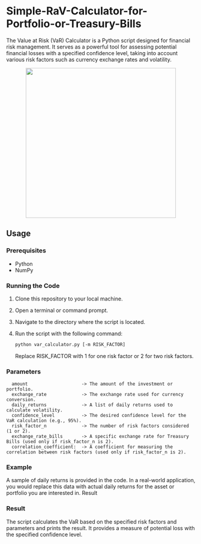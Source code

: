 # Simple-RaV-Calculator-for-Portfolio-or-Treasury-Bills
The Value at Risk (VaR) Calculator is a Python script designed for financial risk management. It serves as a powerful tool for assessing potential financial losses with a specified confidence level, taking into account various risk factors such as currency exchange rates and 
volatility.

<p align="center">

<img width="400" src="https://github.com/Mc0Shell/Simple-RaV-Calculator-for-Portfolio-or-Treasury-Bills/assets/55066055/f884996c-e6f5-4a03-aeec-2f9ce17cefad)">

</p>

## Usage

### Prerequisites

- Python
- NumPy 

### Running the Code

1. Clone this repository to your local machine.

2. Open a terminal or command prompt.

3. Navigate to the directory where the script is located.

4. Run the script with the following command:

   ```bash
   python var_calculator.py [-m RISK_FACTOR]
   ```

    Replace RISK_FACTOR with 1 for one risk factor or 2 for two risk factors.

### Parameters

      amount                    -> The amount of the investment or portfolio.
      exchange_rate             -> The exchange rate used for currency conversion.
      daily_returns             -> A list of daily returns used to calculate volatility.
      confidence_level          -> The desired confidence level for the VaR calculation (e.g., 95%).
      risk_factor_n             -> The number of risk factors considered (1 or 2).
      exchange_rate_bills       -> A specific exchange rate for Treasury Bills (used only if risk_factor_n is 2).
      correlation_coefficient:  -> A coefficient for measuring the correlation between risk factors (used only if risk_factor_n is 2).

### Example

A sample of daily returns is provided in the code. In a real-world application, you would replace this data with actual daily returns for the asset or portfolio you are interested in.
Result

### Result
The script calculates the VaR based on the specified risk factors and parameters and prints the result. It provides a measure of potential loss with the specified confidence level.
